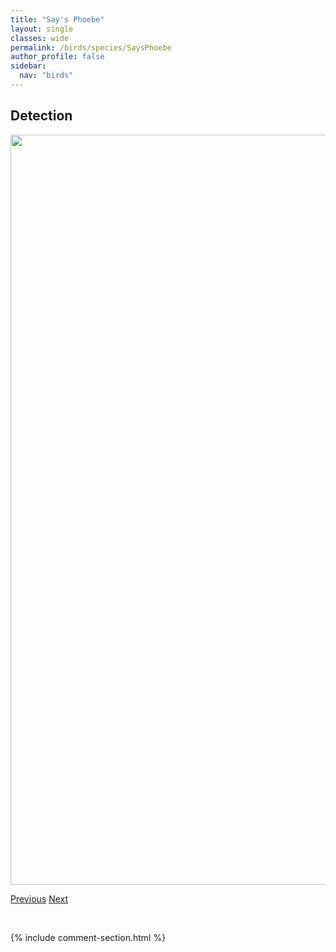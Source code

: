 ```yaml
---
title: "Say's Phoebe"
layout: single
classes: wide
permalink: /birds/species/SaysPhoebe
author_profile: false
sidebar:
  nav: "birds"
---
```


<h2>Detection</h2>

<a href="https://drive.google.com/uc?export=view&id=1ttGvpLYNf71zM0Se2yUgtM0gMLw0vApe">
<img src="https://drive.google.com/uc?export=view&id=1ttGvpLYNf71zM0Se2yUgtM0gMLw0vApe" height = "1200" width = "800">
</a>

<a href="/birds/species/SandhillCrane/" class="pagination--pager" title="Sandhill Crane">Previous</a> <a href="/birds/species/SavannahSparrow/" class="pagination--pager" title="Savannah Sparrow">Next</a>

<p>&nbsp;</p>

{% include comment-section.html %}
